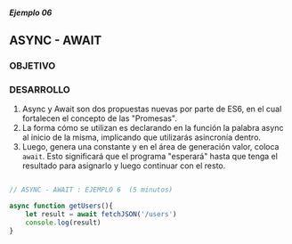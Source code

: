 ##### Ejemplo 06
## ASYNC - AWAIT 

### OBJETIVO

### DESARROLLO
1. Async y Await son dos propuestas nuevas por parte de ES6, en el cual fortalecen el concepto de las "Promesas".
2. La forma cómo se utilizan es declarando en la función la palabra async al inicio de la misma, implicando que utilizarás asincronía dentro.
3. Luego, genera una constante y en el área de generación valor, coloca `await`. Esto significará que el programa "esperará" hasta que tenga el resultado para asignarlo y luego continuar con el resto. 

```javascript

// ASYNC - AWAIT : EJEMPLO 6  (5 minutos)

async function getUsers(){
    let result = await fetchJSON('/users')
    console.log(result)
}
```
